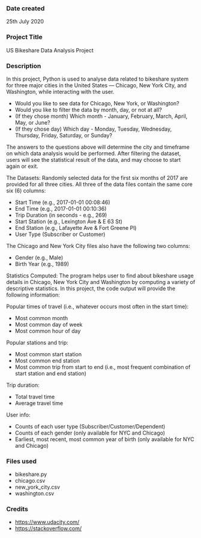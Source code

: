 ### Date created
25th July 2020

### Project Title
US Bikeshare Data Analysis Project

### Description
In this project, Python is used to analyse data related to bikeshare system for three major cities in the United States — Chicago, New York City, and Washington, while interacting with the user.

* Would you like to see data for Chicago, New York, or Washington?
* Would you like to filter the data by month, day, or not at all?
* (If they chose month) Which month - January, February, March, April, May, or June?
* (If they chose day) Which day - Monday, Tuesday, Wednesday, Thursday, Friday, Saturday, or Sunday?

The answers to the questions above will determine the city and timeframe on which data analysis would be performed. After filtering the dataset, users will see the statistical result of the data, and may choose to start again or exit.

The Datasets:
Randomly selected data for the first six months of 2017 are provided for all three cities. All three of the data files contain the same core six (6) columns:

* Start Time (e.g., 2017-01-01 00:08:46)
* End Time (e.g., 2017-01-01 00:10:36)
* Trip Duration (in seconds - e.g., 269)
* Start Station (e.g., Lexington Ave & E 63 St)
* End Station (e.g., Lafayette Ave & Fort Greene Pl)
* User Type (Subscriber or Customer)

The Chicago and New York City files also have the following two columns:
* Gender (e.g., Male)
* Birth Year (e.g., 1989)

Statistics Computed:
The program helps user to find about bikeshare usage details in Chicago, New York City and Washington by computing a variety of descriptive statistics. In this project, the code output will provide the following information:

Popular times of travel (i.e., whatever occurs most often in the start time):
* Most common month
* Most common day of week
* Most common hour of day

Popular stations and trip:
* Most common start station
* Most common end station
* Most common trip from start to end (i.e., most frequent combination of start station and end station)

Trip duration:
* Total travel time
* Average travel time

User info:
* Counts of each user type (Subscriber/Customer/Dependent)
* Counts of each gender (only available for NYC and Chicago)
* Earliest, most recent, most common year of birth (only available for NYC and Chicago)


### Files used
* bikeshare.py
* chicago.csv
* new_york_city.csv
* washington.csv

### Credits
* https://www.udacity.com/
* https://stackoverflow.com/